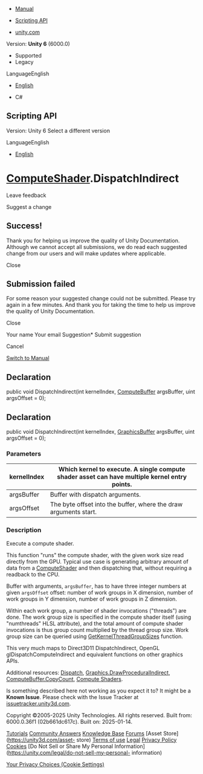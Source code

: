[ ]()

  * [Manual](../Manual/index.html)
  * [Scripting API](../ScriptReference/index.html)

  * [unity.com](https://unity.com/)

Version: **Unity 6** (6000.0)

  * Supported
  * Legacy

LanguageEnglish

  * [English]()

  * C#

[ ](https://docs.unity3d.com)

## Scripting API

Version: Unity 6 Select a different version

LanguageEnglish

  * [English]()

#  [ComputeShader](ComputeShader.html).DispatchIndirect

Leave feedback

Suggest a change

## Success!

Thank you for helping us improve the quality of Unity Documentation. Although
we cannot accept all submissions, we do read each suggested change from our
users and will make updates where applicable.

Close

## Submission failed

For some reason your suggested change could not be submitted. Please <a>try
again</a> in a few minutes. And thank you for taking the time to help us
improve the quality of Unity Documentation.

Close

Your name Your email Suggestion* Submit suggestion

Cancel

[Switch to Manual](../Manual/class-ComputeShader.html "Go to ComputeShader
Component in the Manual")

## Declaration

public void DispatchIndirect(int kernelIndex,
[ComputeBuffer](ComputeBuffer.html) argsBuffer, uint argsOffset = 0);

## Declaration

public void DispatchIndirect(int kernelIndex,
[GraphicsBuffer](GraphicsBuffer.html) argsBuffer, uint argsOffset = 0);

### Parameters

kernelIndex | Which kernel to execute. A single compute shader asset can have multiple kernel entry points.  
---|---  
argsBuffer | Buffer with dispatch arguments.  
argsOffset | The byte offset into the buffer, where the draw arguments start.  
  
### Description

Execute a compute shader.

This function "runs" the compute shader, with the given work size read
directly from the GPU. Typical use case is generating arbitrary amount of data
from a [ComputeShader](ComputeShader.html) and then dispatching that, without
requiring a readback to the CPU.  
  
Buffer with arguments, `argsBuffer`, has to have three integer numbers at
given `argsOffset` offset: number of work groups in X dimension, number of
work groups in Y dimension, number of work groups in Z dimension.  
  
Within each work group, a number of shader invocations ("threads") are done.
The work group size is specified in the compute shader itself (using
"numthreads" HLSL attribute), and the total amount of compute shader
invocations is thus group count multiplied by the thread group size. Work
group size can be queried using
[GetKernelThreadGroupSizes](ComputeShader.GetKernelThreadGroupSizes.html)
function.  
  
This very much maps to Direct3D11 DispatchIndirect, OpenGL
glDispatchComputeIndirect and equivalent functions on other graphics APIs.  
  
Additional resources: [Dispatch](ComputeShader.Dispatch.html),
[Graphics.DrawProceduralIndirect](Graphics.DrawProceduralIndirect.html),
[ComputeBuffer.CopyCount](ComputeBuffer.CopyCount.html), [Compute
Shaders](../Manual/class-ComputeShader.html).

Is something described here not working as you expect it to? It might be a
**Known Issue**. Please check with the Issue Tracker at
[issuetracker.unity3d.com](https://issuetracker.unity3d.com).

Copyright ©2005-2025 Unity Technologies. All rights reserved. Built from:
6000.0.36f1 (02b661dc617c). Built on: 2025-01-14.

[Tutorials](https://unity3d.com/learn) [Community
Answers](https://answers.unity3d.com) [Knowledge
Base](https://support.unity3d.com/hc/en-us)
[Forums](https://forum.unity3d.com) [Asset Store](https://unity3d.com/asset-
store) [Terms of use](https://docs.unity3d.com/Manual/TermsOfUse.html)
[Legal](https://unity.com/legal) [Privacy
Policy](https://unity.com/legal/privacy-policy)
[Cookies](https://unity.com/legal/cookie-policy) [Do Not Sell or Share My
Personal Information](https://unity.com/legal/do-not-sell-my-personal-
information)

[Your Privacy Choices (Cookie Settings)](javascript:void\(0\);)

